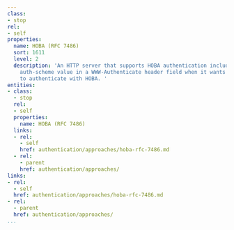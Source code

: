 ```yaml
---
class:
- stop
rel:
- self
properties:
  name: HOBA (RFC 7486)
  sort: 1611
  level: 2
  description: 'An HTTP server that supports HOBA authentication includes the "HOBA"
    auth-scheme value in a WWW-Authenticate header field when it wants the client
    to authenticate with HOBA. '
entities:
- class:
  - stop
  rel:
  - self
  properties:
    name: HOBA (RFC 7486)
  links:
  - rel:
    - self
    href: authentication/approaches/hoba-rfc-7486.md
  - rel:
    - parent
    href: authentication/approaches/
links:
- rel:
  - self
  href: authentication/approaches/hoba-rfc-7486.md
- rel:
  - parent
  href: authentication/approaches/
...
```

